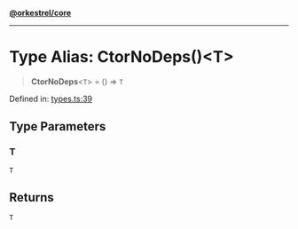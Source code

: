 [**@orkestrel/core**](../index.md)

***

# Type Alias: CtorNoDeps()\<T\>

> **CtorNoDeps**\<`T`\> = () => `T`

Defined in: [types.ts:39](https://github.com/orkestrel/core/blob/36bb4ac962a6eb83d3b3b7e1d15ed7b2fd751427/src/types.ts#L39)

## Type Parameters

### T

`T`

## Returns

`T`
